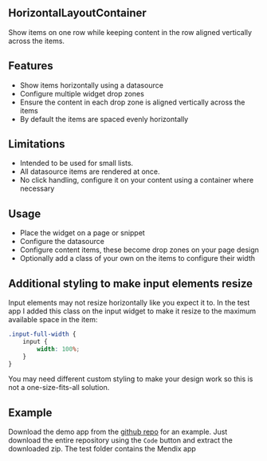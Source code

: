 ## HorizontalLayoutContainer
Show items on one row while keeping content in the row aligned vertically across the items.

## Features
- Show items horizontally using a datasource
- Configure multiple widget drop zones
- Ensure the content in each drop zone is aligned vertically across the items
- By default the items are spaced evenly horizontally

## Limitations
- Intended to be used for small lists.
- All datasource items are rendered at once.
- No click handling, configure it on your content using a container where necessary

## Usage
- Place the widget on a page or snippet
- Configure the datasource
- Configure content items, these become drop zones on your page design
- Optionally add a class of your own on the items to configure their width

## Additional styling to make input elements resize

Input elements may not resize horizontally like you expect it to. In the test app I added this class on the input widget to make it resize to the maximum available space in the item:

``` CSS
.input-full-width {
    input {
        width: 100%;
    }
}
```

You may need different custom styling to make your design work so this is not a one-size-fits-all solution.

## Example

Download the demo app from the [github repo](https://github.com/Itvisors/mendix-HorizontalLayoutContainer) for an example. Just download the entire repository using the `Code` button and extract the downloaded zip. The test folder contains the Mendix app





